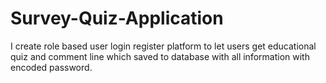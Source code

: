 # Survey-Quiz-Application
 I create role based user login register platform to let users get educational quiz and comment line which saved to database with all information with encoded password.
